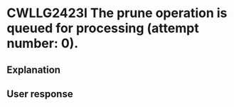 # CWLLG2423I The prune operation is queued for processing (attempt number: 0).

## Explanation

## User response